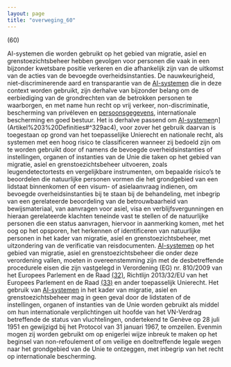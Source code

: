 ```yaml
---
layout: page
title: "overweging_60"
---
```


(60)

AI-systemen die worden gebruikt op het gebied van migratie, asiel en grenstoezichtsbeheer hebben gevolgen voor personen die vaak in een bijzonder kwetsbare positie verkeren en die afhankelijk zijn van de uitkomst van de acties van de bevoegde overheidsinstanties. De nauwkeurigheid, niet-discriminerende aard en transparantie van de [AI-systemen](a3.md#^ai-systeem) die in deze context worden gebruikt, zijn derhalve van bijzonder belang om de eerbiediging van de grondrechten van de betrokken personen te waarborgen, en met name hun recht op vrij verkeer, non-discriminatie, bescherming van privéleven en [persoonsgegevens](a3.md#^persg), internationale bescherming en goed bestuur. Het is derhalve passend om [AI-systemen](a3.md#^ai-systeem)n](Artikel%203%20Definities#^329ac4), voor zover het gebruik daarvan is toegestaan op grond van het toepasselijke Unierecht en nationale recht, als systemen met een hoog risico te classificeren wanneer zij bedoeld zijn om te worden gebruikt door of namens de bevoegde overheidsinstanties of instellingen, organen of instanties van de Unie die taken op het gebied van migratie, asiel en grenstoezichtsbeheer uitvoeren, zoals leugendetectortests en vergelijkbare instrumenten, om bepaalde risico’s te beoordelen die natuurlijke personen vormen die het grondgebied van een lidstaat binnenkomen of een visum- of asielaanvraag indienen, om bevoegde overheidsinstanties bij te staan bij de behandeling, met inbegrip van een gerelateerde beoordeling van de betrouwbaarheid van bewijsmateriaal, van aanvragen voor asiel, visa en verblijfsvergunningen en hieraan gerelateerde klachten teneinde vast te stellen of de natuurlijke personen die een status aanvragen, hiervoor in aanmerking komen, met het oog op het opsporen, het herkennen of identificeren van natuurlijke personen in het kader van migratie, asiel en grenstoezichtsbeheer, met uitzondering van de verificatie van reisdocumenten. [AI-systemen](a3.md#^ai-systeem) op het gebied van migratie, asiel en grenstoezichtsbeheer die onder deze verordening vallen, moeten in overeenstemming zijn met de desbetreffende procedurele eisen die zijn vastgelegd in Verordening (EG) nr. 810/2009 van het Europees Parlement en de Raad [(32)](#ntr32-L_202401689NL.000101-E0032), Richtlijn 2013/32/EU van het Europees Parlement en de Raad [(33)](#ntr33-L_202401689NL.000101-E0033) en ander toepasselijk Unierecht. Het gebruik van [AI-systemen](a3.md#^ai-systeem) in het kader van migratie, asiel en grenstoezichtsbeheer mag in geen geval door de lidstaten of de instellingen, organen of instanties van de Unie worden gebruikt als middel om hun internationale verplichtingen uit hoofde van het VN-Verdrag betreffende de status van vluchtelingen, ondertekend te Genève op 28 juli 1951 en gewijzigd bij het Protocol van 31 januari 1967, te omzeilen. Evenmin mogen zij worden gebruikt om op enigerlei wijze inbreuk te maken op het beginsel van non-refoulement of om veilige en doeltreffende legale wegen naar het grondgebied van de Unie te ontzeggen, met inbegrip van het recht op internationale bescherming.
